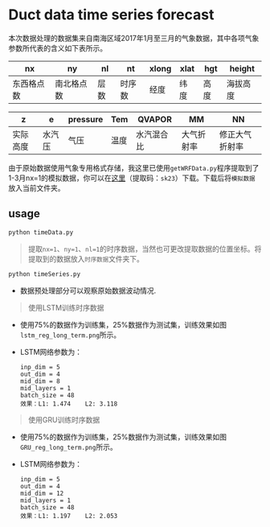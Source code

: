 # Duct data time series forecast

本次数据处理的数据集来自南海区域2017年1月至三月的气象数据，其中各项气象参数所代表的含义如下表所示。

nx|ny|nl|nt|xlong|xlat|hgt|height
--|--|--|--|--|--|--|--
东西格点数|南北格点数|层数|时序数|经度|纬度|高度|海拔高度

z|e|pressure|Tem|QVAPOR|MM|NN
--|--|--|--|--|--|--
实际高度|水汽压|气压|温度|水汽混合比|大气折射率|修正大气折射率

由于原始数据使用气象专用格式存储，我这里已使用`getWRFData.py`程序提取到了1-3月nx=1的模拟数据，你可以在[这里](https://pan.baidu.com/s/1KXLhmSZLxvm5wBlsjbqXHg 
)（提取码：`sk23`）下载。下载后将`模拟数据`放入当前文件夹。

## usage
```bash
python timeData.py
```

> 提取`nx=1`、`ny=1`、`nl=1`的时序数据，当然也可更改提取数据的位置坐标。将提取到的数据放入`时序数据`文件夹下。

```bash
python timeSeries.py
```
- 数据预处理部分可以观察原始数据波动情况.

> 使用LSTM训练时序数据

- 使用75%的数据作为训练集，25%数据作为测试集，训练效果如图`lstm_reg_long_term.png`所示。

- LSTM网络参数为：

  ```
  inp_dim = 5
  out_dim = 4
  mid_dim = 8
  mid_layers = 1
  batch_size = 48
  效果：L1: 1.474    L2: 3.118
  ```
> 使用GRU训练时序数据

- 使用75%的数据作为训练集，25%数据作为测试集，训练效果如图`GRU_reg_long_term.png`所示。

- LSTM网络参数为：

  ```
  inp_dim = 5
  out_dim = 4
  mid_dim = 12
  mid_layers = 1
  batch_size = 48
  效果：L1: 1.197    L2: 2.053
  ```
